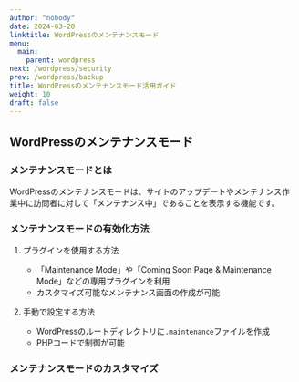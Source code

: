 ```yaml
---
author: "nobody"
date: 2024-03-20
linktitle: WordPressのメンテナンスモード
menu:
  main:
    parent: wordpress
next: /wordpress/security
prev: /wordpress/backup
title: WordPressのメンテナンスモード活用ガイド
weight: 10
draft: false
---
```


## WordPressのメンテナンスモード

### メンテナンスモードとは

WordPressのメンテナンスモードは、サイトのアップデートやメンテナンス作業中に訪問者に対して「メンテナンス中」であることを表示する機能です。

### メンテナンスモードの有効化方法

1. プラグインを使用する方法
   - 「Maintenance Mode」や「Coming Soon Page & Maintenance Mode」などの専用プラグインを利用
   - カスタマイズ可能なメンテナンス画面の作成が可能

2. 手動で設定する方法
   - WordPressのルートディレクトリに`.maintenance`ファイルを作成
   - PHPコードで制御が可能

### メンテナンスモードのカスタマイズ
